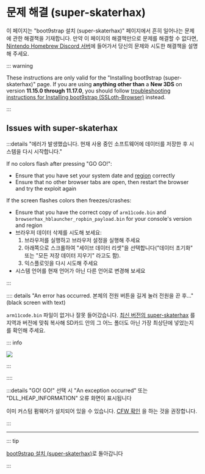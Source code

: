 # 문제 해결 (super-skaterhax)

이 페이지는 "boot9strap 설치 (super-skaterhax)" 페이지에서 흔히 일어나는 문제에 관한 해결책을 기재합니다. 만약 이 페이지의 해결책만으로 문제를 해결할 수 없다면, [Nintendo Homebrew Discord 서버](https://discord.gg/MWxPgEp)에 들어가서 당신의 문제와 시도한 해결책을 설명해 주세요.

::: warning

These instructions are only valid for the "Installing boot9strap (super-skaterhax)" page. If you are using **anything other than** a **New 3DS** on version **11.15.0 through 11.17.0**, you should follow [troubleshooting instructions for Installing boot9strap (SSLoth-Browser)](troubleshooting-ssloth-browser) instead.

:::

## Issues with super-skaterhax

:::details "에러가 발생했습니다. 현재 사용 중인 소프트웨어에 데이터를 저장한 후 시스템을 다시 시작합니다."

If no colors flash after pressing "GO GO!":

- Ensure that you have set your system date and [region](/images/screenshots/skater/skater-lang.png) correctly
- Ensure that no other browser tabs are open, then restart the browser and try the exploit again

If the screen flashes colors then freezes/crashes:

- Ensure that you have the correct copy of `arm11code.bin` and `browserhax_hblauncher_ropbin_payload.bin` for your console's version and region
- 브라우저 데이터 삭제를 시도해 보세요:
  1. 브라우저를 실행하고 브라우저 설정을 실행해 주세요
  2. 아래쪽으로 스크롤하여 "세이브 데이터 리셋"을 선택합니다("데이터 초기화" 또는 "모든 저장 데이터 지우기" 라고도 함).
  3. 익스플로잇을 다시 시도해 주세요
- 시스템 언어를 현재 언어가 아닌 다른 언어로 변경해 보세요

:::

:::: details "An error has occurred. 본체의 전원 버튼을 길게 눌러 전원을 끈 후..." (black screen with text)

`arm11code.bin` 파일이 없거나 잘못 들어갔습니다. [최신 버전의 super-skaterhax](https://github.com/zoogie/super-skaterhax/releases/latest) 를 지역과 버전에 맞춰 복사해 SD카드 안의 그 어느 폴더도 아닌 가장 최상단에 넣었는지를 확인해 주세요.

::: info

![](/images/screenshots/skaterhax/skater-root-layout.png)

:::

::::

:::details "GO! GO!" 선택 시 "An exception occurred" 또는 "DLL_HEAP_INFORMATION" 오류 화면이 표시됩니다

이미 커스텀 펌웨어가 설치되어 있을 수 있습니다. [CFW 확인](checking-for-cfw) 을 하는 것을 권장합니다.

:::

<!--@include: ./_include/troubleshooting-sb9si-common.md -->

<!--@include: ./_include/troubleshooting-get-help-common.md -->

---

::: tip

[boot9strap 설치 (super-skaterhax)](installing-boot9strap-\(super-skaterhax\))로 돌아갑니다

:::

<!--@include: ./_include/troubleshooting-return.md -->
